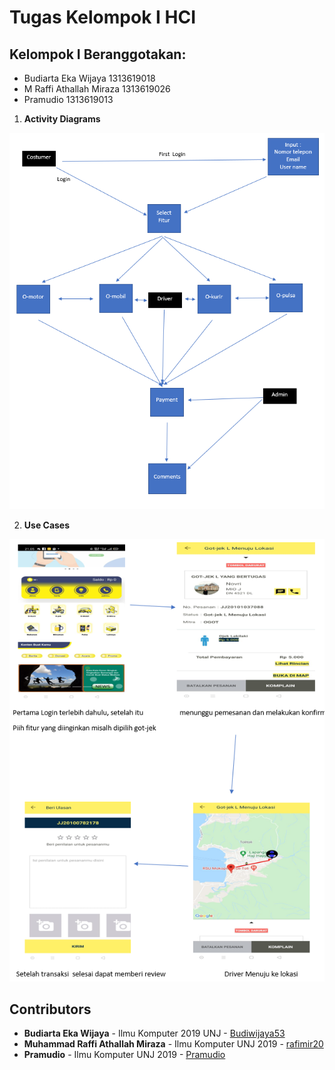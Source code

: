 # Tugas Kelompok I HCI

## Kelompok I Beranggotakan:
* Budiarta Eka Wijaya 1313619018
* M Raffi Athallah Miraza 1313619026
* Pramudio 1313619013

1. **Activity Diagrams**

![Activity Diagrams](https://github.com/rafimir20/kelompok-I-hci/blob/hw2/Task%201/activ_diags.png)


2. **Use Cases**

![Use Case](https://github.com/rafimir20/kelompok-I-hci/blob/hw2/Task%201/use_cases.png)


## Contributors
* **Budiarta Eka Wijaya** - Ilmu Komputer 2019 UNJ - [Budiwijaya53](https://github.com/Budiwijaya53)
* **Muhammad Raffi Athallah Miraza** - Ilmu Komputer UNJ 2019 - [rafimir20](https://github.com/rafimir20)
* **Pramudio** - Ilmu Komputer UNJ 2019 - [Pramudio](https://github.com/Pramudio-Ilkom)
